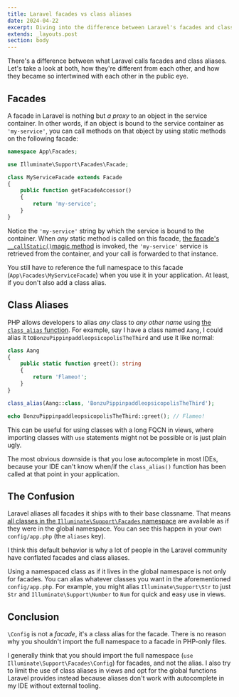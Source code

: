 ```yaml
---
title: Laravel facades vs class aliases
date: 2024-04-22
excerpt: Diving into the difference between Laravel's facades and class aliases.
extends: _layouts.post
section: body
---
```


There's a difference between what Laravel calls facades and class aliases. Let's
take a look at both, how they're different from each other, and how they became
so intertwined with each other in the public eye.

## Facades
A facade in Laravel is nothing but _a proxy_ to an object in the service container.
In other words, if an object is bound to the service container as `'my-service'`,
you can call methods on that object by using static methods on the following
facade:

```php
namespace App\Facades;

use Illuminate\Support\Facades\Facade;

class MyServiceFacade extends Facade
{
    public function getFacadeAccessor()
    {
	    return 'my-service';
    }
}
```

Notice the `'my-service'` string by which the service is bound to the container.
When _any_ static method is called on this facade, 
[the facade's `__callStatic()`magic method](https://github.com/laravel/framework/blob/428f86d2734d7ce4a40b3826bf78500c395b419d/src/Illuminate/Support/Facades/Facade.php#L349-L358) is invoked, the `'my-service'`
service is retrieved from the container, and your call is forwarded to that
instance.

You still have to reference the full namespace to this facade (`App\Facades\MyServiceFacade`) 
when you use it in your application. At least, if you don't also add a class alias.

## Class Aliases
PHP allows developers to alias _any_ class to _any other name_ using 
[the `class_alias` function](https://www.php.net/manual/en/function.class-alias.php). For example, say I have a class named `Aang`,
I could alias it to`BonzuPippinpaddleopsicopolisTheThird` and use it like normal:

```php
class Aang
{
	public static function greet(): string
	{
		return 'Flameo!';
	}
}

class_alias(Aang::class, 'BonzuPippinpaddleopsicopolisTheThird');

echo BonzuPippinpaddleopsicopolisTheThird::greet(); // Flameo!
```

This can be useful for using classes with a long FQCN in views, where importing
classes with `use` statements might not be possible or is just plain ugly.

The most obvious downside is that you lose autocomplete in most IDEs, because your
IDE can't know when/if the `class_alias()` function has been called at that point
in your application.

## The Confusion
Laravel aliases all facades it ships with to their base classname. That means
[all classes in the `Illuminate\Support\Facades` namespace](https://github.com/laravel/framework/tree/428f86d2734d7ce4a40b3826bf78500c395b419d/src/Illuminate/Support/Facades) are available
as if they were in the global namespace. You can see this happen in your own
`config/app.php` (the `aliases` key).

I think this default behavior is why a lot of people in the Laravel community have
conflated facades and class aliases.

Using a namespaced class as if it lives in the global namespace is not only for
facades. You can alias whatever classes you want in the aforementioned `config/app.php`.
For example, you might alias `Illuminate\Support\Str` to just `Str` and
`Illuminate\Support\Number` to `Num` for quick and easy use in views.

## Conclusion
`\Config` is not a _facade_, it's a class alias for the facade. There is no reason
why you shouldn't import the full namespace to a facade in PHP-only files.

I generally think that you should import the full namespace 
(`use Illuminate\Support\Facades\Config`) for facades, and not the alias. I also
try to limit the use of class aliases in views and opt for the global functions
Laravel provides instead because aliases don't work with autocomplete in my IDE
without external tooling.
